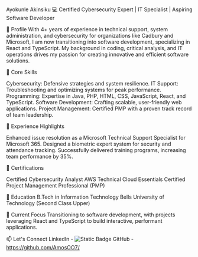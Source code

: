 Ayokunle Akinsiku
💻 Certified Cybersecurity Expert | IT Specialist | Aspiring Software Developer

🔹 Profile
With 4+ years of experience in technical support, system administration, and cybersecurity for organizations like Cadbury and Microsoft, I am now transitioning into software development, specializing in React and TypeScript. My background in coding, critical analysis, and IT operations drives my passion for creating innovative and efficient software solutions.

🔹 Core Skills

Cybersecurity: Defensive strategies and system resilience.
IT Support: Troubleshooting and optimizing systems for peak performance.
Programming: Expertise in Java, PHP, HTML, CSS, JavaScript, React, and TypeScript.
Software Development: Crafting scalable, user-friendly web applications.
Project Management: Certified PMP with a proven track record of team leadership.

🔹 Experience Highlights

Enhanced issue resolution as a Microsoft Technical Support Specialist for Microsoft 365.
Designed a biometric expert system for security and attendance tracking.
Successfully delivered training programs, increasing team performance by 35%.

🔹 Certifications

Certified Cybersecurity Analyst
AWS Technical Cloud Essentials
Certified Project Management Professional (PMP)

🔹 Education
B.Tech in Information Technology
Bells University of Technology (Second Class Upper)

🔹 Current Focus
Transitioning to software development, with projects leveraging React and TypeScript to build interactive, performant applications.

📫 Let's Connect
LinkedIn - <img alt="Static Badge" src="https://img.shields.io/badge/https%3A%2F%2Fwww.linkedin.com%2Fin%2Fakinsiku-ayokunle-a03021177%2F">
GitHub - https://github.com/AmosOO7/
